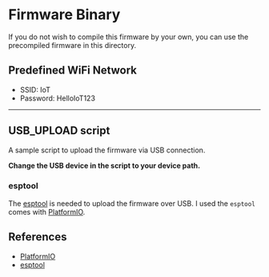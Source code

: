 # Firmware Binary

If you do not wish to compile this firmware by your own, you can use the
precompiled firmware in this directory.

## Predefined WiFi Network

- SSID: IoT
- Password: HelloIoT123

---

## USB_UPLOAD script

A sample script to upload the firmware via USB connection.

**Change the USB device in the script
to your device path.**

### esptool

The [esptool](https://github.com/espressif/esptool) is needed to upload the firmware over USB.
I used the `esptool` comes with [PlatformIO](https://platformio.org/).

## References

- [PlatformIO](https://platformio.org/)
- [esptool](https://github.com/espressif/esptool)
